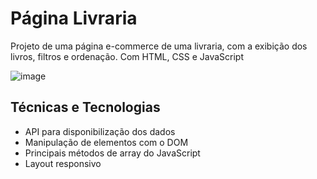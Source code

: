 # <h1>Página Livraria</h1>
<p>Projeto de uma página e-commerce de uma livraria, com a exibição dos livros, filtros e ordenação. Com HTML, CSS e JavaScript</p>

![image](https://user-images.githubusercontent.com/115930506/213919704-5780cd7e-a847-4f20-8e74-92363eb7ef66.png)

<h2>Técnicas e Tecnologias</h2>
<ul>
  <li>API para disponibilização dos dados</li>
  <li>Manipulação de elementos com o DOM</li>
  <li>Principais métodos de array do JavaScript</li>
  <li>Layout responsivo</li>
</ul>
